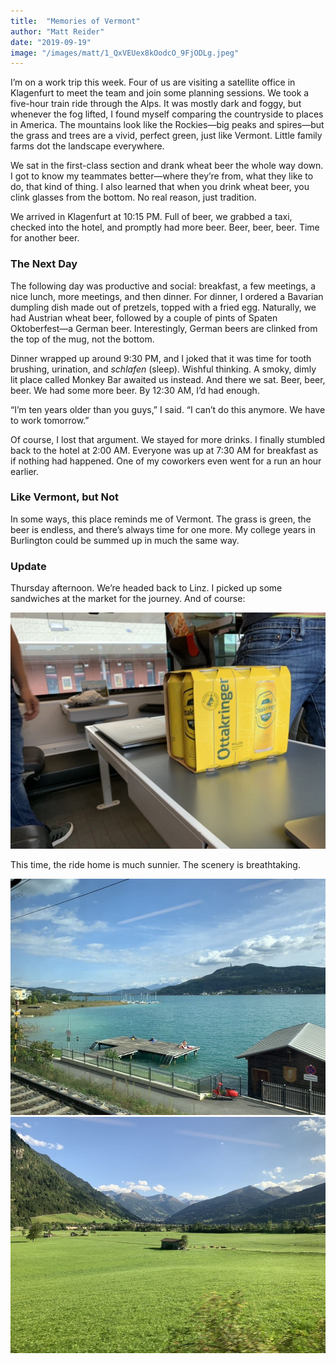 ```yaml
---
title:  "Memories of Vermont"
author: "Matt Reider"
date: "2019-09-19"
image: "/images/matt/1_QxVEUex8kOodcO_9FjODLg.jpeg"
---
```


I’m on a work trip this week. Four of us are visiting a satellite office in Klagenfurt to meet the team and join some planning sessions. We took a five-hour train ride through the Alps. It was mostly dark and foggy, but whenever the fog lifted, I found myself comparing the countryside to places in America. The mountains look like the Rockies—big peaks and spires—but the grass and trees are a vivid, perfect green, just like Vermont. Little family farms dot the landscape everywhere.

We sat in the first-class section and drank wheat beer the whole way down. I got to know my teammates better—where they’re from, what they like to do, that kind of thing. I also learned that when you drink wheat beer, you clink glasses from the bottom. No real reason, just tradition.

We arrived in Klagenfurt at 10:15 PM. Full of beer, we grabbed a taxi, checked into the hotel, and promptly had more beer. Beer, beer, beer. Time for another beer.

### The Next Day

The following day was productive and social: breakfast, a few meetings, a nice lunch, more meetings, and then dinner. For dinner, I ordered a Bavarian dumpling dish made out of pretzels, topped with a fried egg. Naturally, we had Austrian wheat beer, followed by a couple of pints of Spaten Oktoberfest—a German beer. Interestingly, German beers are clinked from the top of the mug, not the bottom.

Dinner wrapped up around 9:30 PM, and I joked that it was time for tooth brushing, urination, and *schlafen* (sleep). Wishful thinking. A smoky, dimly lit place called Monkey Bar awaited us instead. And there we sat. Beer, beer, beer. We had some more beer. By 12:30 AM, I’d had enough. 

“I’m ten years older than you guys,” I said. “I can’t do this anymore. We have to work tomorrow.”

Of course, I lost that argument. We stayed for more drinks. I finally stumbled back to the hotel at 2:00 AM. Everyone was up at 7:30 AM for breakfast as if nothing had happened. One of my coworkers even went for a run an hour earlier.

### Like Vermont, but Not

In some ways, this place reminds me of Vermont. The grass is green, the beer is endless, and there’s always time for one more. My college years in Burlington could be summed up in much the same way.

### Update

Thursday afternoon. We’re headed back to Linz. I picked up some sandwiches at the market for the journey. And of course:

![Google Maps](/images/matt/image-13.png)

This time, the ride home is much sunnier. The scenery is breathtaking.

![Lake](/images/matt/1__KycoyWqDgjw0bpHOSO2gA@2x.jpeg)  
![Meadows](/images/matt/1_JHXAJ-yG_O8vYV2ZV8UbEg@2x.jpeg)
